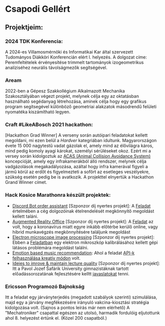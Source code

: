 # Csapodi Gellért

## Projektjeim:

### 2024 TDK Konferencia:
A 2024-es Villamosmérnöki és Informatikai Kar által szervezett Tudományos Diákköri Konferencián elért I. helyezés. A dolgozat címe: Peremfeltételek érvényesítése trimmelt tartományok izogeometrikus analíziséhez neurális távolságmezők segítségével. 

### Aream
2022-ben a Gépesz Szakkollégium Alkalmazott Mechanika Szakosztályában végezt projekt, melynek célja egy az oktatásban használható segédanyag létrehozása, aminek célja hogy egy grafikus program segítsegével különböző geometriai alakzatok másodrendű felületi nyomatéka kiszámítható legyen. 

### Craft #LikeABosch 2021 hackathon:
[Hackathon Grad Winner] A verseny során autóipari feladatokat kellett megoldani, mi ezen belül a *Hardver* kategriában idultunk. Magyarországon évete 15 000 nagytestű vadat gázolak el, amely mind az élővilágra káros, mind pedig komoly ayagi károkat, személyi sérüléseket okoz. Ezért mi a versey során kidolgoztuk az [ACAS (Animal Collision Avoidance System)](https://github.com/FaboBence/CraftLikeABosch) koncepcióját, amely egy infrakamerákból álló rendszer, melynek célja vadgázolások megakadályozása, azáltal hogy infra kamerával figyeli a jármű körül az erdőt és figyelmezteti a sofőrt az esetleges veszélyekre, szükség esetén pedig be is avatkozik. A projekttel elnyertük a Hackathon Grand Winner címet.

### Hack Kosice Marathonra készült projektek:
- [Discord Bot order assistant](https://github.com/FaboBence/HackMarathon_MechaHU_1) [Szponzor díj nyertes projekt]: A [Feladat](https://hackslovakia.com/marathon/sudolabs/) értelmében a cég dolgozóinak ételrendelését
megkönnyítő megoldást kellett taláni. 
- [Augmented Reality Office](https://github.com/FaboBence/HackMarathon_MechaHU_2) [Szponzor díj nyertes projekt]: A [Feladat](https://hackslovakia.com/marathon/visma/) az volt, hogy a koronavírus miatt egyre inkább
előtérbe kerülő online, vagy hibrid munkavégzés megkönnyítésére találjunk megoldást
- [Electron microscope image processing](https://github.com/FaboBence/HackMarathon_MechaHU_3) [Szponzor díj nyertes projekt]: Ebben a [Feladatban](https://hackslovakia.com/marathon/thermo-fisher/) egy elektron mikroszkóp
kalibrálásához kellett gépi látásos problémára megoldást találni.
- [Emotion based music recommendation](https://github.com/FaboBence/HackMarathon_MechaHU_5): Ahol a feladat [API-k felhasználása kreatív módon](https://hackslovakia.com/marathon/hack-kosice/) volt. 
- [Ideies to imrove & maintain lecture quality](https://github.com/FaboBence/HackMarathon_MechaHU_4) [Szponzor díj nyertes projekt]: Itt a Pavol Jozef Šafárik University gimnazistáknak tartott előadássorozatának fejlesztésére
kelltt [javaslatokat](https://hackslovakia.com/marathon/upjs/) tenni.

### Ericsson Programozó Bajnokság
Itt a feladat egy járványterjedés (megadott szabályok szerinti) szimulálása, majd egy a járvány megfékezésére irányuló vakcina-kiosztási stratégia kidolgozása volt.
(Sajnos a pontos leírás már nem elérhető) A "Mechatroniker" csapattal egészen az utolsó, harmadik fordulóig eljutottunk ahol 8. helyezést értünk el. (Közel 200 csapatból.)
 

<!---
csgellert/csgellert is a ✨ special ✨ repository because its `README.md` (this file) appears on your GitHub profile.
You can click the Preview link to take a look at your changes.
--->
